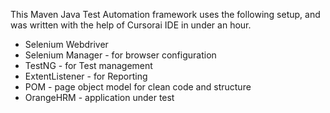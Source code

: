 This Maven Java Test Automation framework uses the following setup, and was written with the help of Cursorai IDE in under an hour.

* Selenium Webdriver
* Selenium Manager - for browser configuration
* TestNG - for Test management
* ExtentListener - for Reporting
* POM - page object model for clean code and structure
* OrangeHRM - application under test
